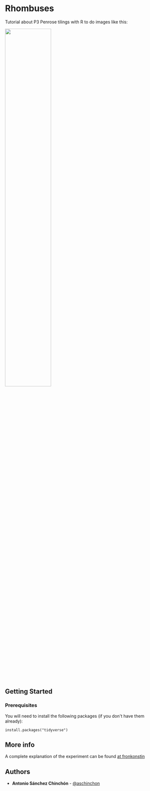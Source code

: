 # Rhombuses

Tutorial about P3 Penrose tilings with R to do images like this:

<img src="https://fronkonstin.com/wp-content/uploads/2019/07/penrose_p3.png" width=55%></img>

## Getting Started

### Prerequisites

You will need to install the following packages (if you don't have them already):

```
install.packages("tidyverse")
```

## More info

A complete explanation of the experiment can be found [at fronkonstin](https://fronkonstin.com/)


## Authors

* **Antonio Sánchez Chinchón** - [@aschinchon](https://twitter.com/aschinchon)

